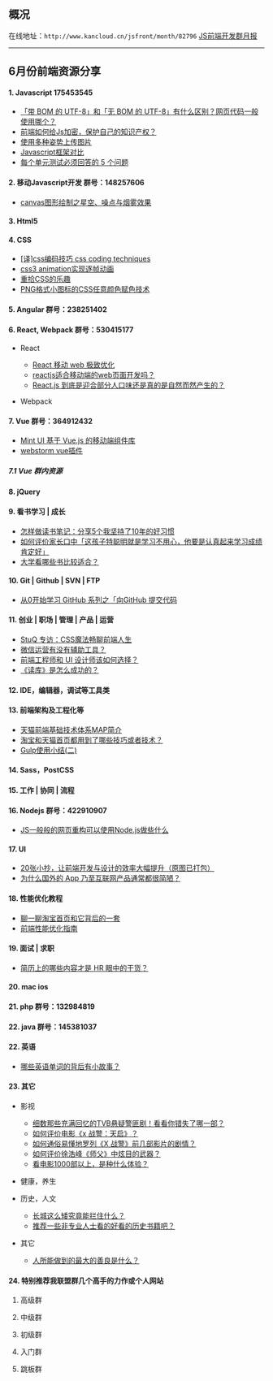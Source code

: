 ## 概况

在线地址：`http://www.kancloud.cn/jsfront/month/82796` [JS前端开发群月报](http://www.kancloud.cn/jsfront/month/82796)

---

## 6月份前端资源分享
#### 1. Javascript 175453545
- [「带 BOM 的 UTF-8」和「无 BOM 的 UTF-8」有什么区别？网页代码一般使用哪个？](https://www.zhihu.com/question/20167122)
- [前端如何给Js加密，保护自己的知识产权？](https://www.zhihu.com/question/47047191)
- [使用多种姿势上传图片](http://mp.weixin.qq.com/s?__biz=MzI2NzExNTczMw==&mid=2653284851&idx=1&sn=9967ae75e786890d438ebbd152c0fcd5&scene=2&srcid=0530nZf2S6OdxB7w0B0188QE&from=timeline&isappinstalled=0#wechat_redirect)
- [Javascript框架对比](http://jeffcarp.github.io/frontend-hyperpolyglot/)
- [每个单元测试必须回答的 5 个问题](http://www.zcfy.cc/article/423)

#### 2. 移动Javascript开发 群号：148257606
- [canvas图形绘制之星空、噪点与烟雾效果](http://www.zhangxinxu.com/wordpress/2016/06/canvas-star-noise-smoke/)

#### 3. Html5

#### 4. CSS
- [[译]css编码技巧 css coding techniques](https://wangmx.github.io/2016/05/29/css-coding-techniques/)
- [css3 animation实现逐帧动画](http://www.cnblogs.com/Fengzp/p/5548493.html)
- [重拾CSS的乐趣](http://www.imooc.com/learn/588)
- [PNG格式小图标的CSS任意颜色赋色技术](http://www.zhangxinxu.com/wordpress/2016/06/png-icon-change-color-by-css/)

#### 5. Angular 群号：238251402

#### 6. React, Webpack 群号：530415177
- React
    
    - [React 移动 web 极致优化](https://segmentfault.com/a/1190000005599249)
    - [reactjs适合移动端的web页面开发吗？](https://www.zhihu.com/question/33683359)
    - [React.js 到底是迎合部分人口味还是真的是自然而然产生的？](https://www.zhihu.com/question/35935368)


- Webpack


#### 7. Vue 群号：364912432
- [Mint UI 基于 Vue.js 的移动端组件库](http://mint-ui.github.io/)
- [webstorm vue插件](https://plugins.jetbrains.com/plugin/8057?pr=webStorm)

##### 7.1 Vue 群内资源


#### 8. jQuery

#### 9. 看书学习 | 成长
- [怎样做读书笔记：分享5个我坚持了10年的好习惯](http://weibo.com/2309846073/DxBBdgsNP?type=comment#_rnd1464748879539)
- [如何评价家长口中「这孩子特聪明就是学习不用心，他要是认真起来学习成绩肯定好」](https://www.zhihu.com/question/39979978)
- [大学看哪些书比较适合？](https://www.zhihu.com/question/46726145)

#### 10. Git | Github | SVN | FTP
- [从0开始学习 GitHub 系列之「向GitHub 提交代码](http://mp.weixin.qq.com/s?__biz=MzA4NTQwNDcyMA==&mid=2650661821&idx=1&sn=c6116ed82bff2d083bb152fbd8cbc38d#rd)

#### 11. 创业 | 职场 | 管理 | 产品 | 运营
- [StuQ 专访：CSS魔法畅聊前端人生](https://github.com/cssmagic/blog/issues/60)
- [微信运营有没有辅助工具？](https://www.zhihu.com/question/20981010)
- [前端工程师和 UI 设计师该如何选择？](https://www.zhihu.com/question/21630068)
- [《读库》是怎么成功的？](https://www.zhihu.com/question/20489491)


#### 12. IDE，编辑器，调试等工具类

#### 13. 前端架构及工程化等
- [天猫前端基础技术体系MAP简介](https://zhuanlan.zhihu.com/p/21271376)
- [淘宝和天猫首页都用到了哪些技巧或者技术？](https://www.zhihu.com/question/46149490)
- [Gulp使用小结(二)](http://www.fefork.com/gulp_2/)

#### 14. Sass，PostCSS

#### 15. 工作 | 协同 | 流程

#### 16. Nodejs 群号：422910907
- [JS一般般的网页重构可以使用Node.js做些什么](http://www.zhangxinxu.com/wordpress/2016/06/csser-how-to-use-nodejs/)

#### 17. UI
- [20张小抄，让前端开发与设计的效率大幅提升（原图已打包）](http://www.uisdc.com/shortcut-list-improve-development-efficiency)
- [为什么国外的 App 乃至互联网产品通常都很简陋？](https://www.zhihu.com/question/46981059)

#### 18. 性能优化教程
- [聊一聊淘宝首页和它背后的一套](http://www.barretlee.com/blog/2016/06/02/thing-about-taobao-homepage/)
- [前端性能优化指南](https://segmentfault.com/a/1190000003646305)

#### 19. 面试 | 求职
- [简历上的哪些内容才是 HR 眼中的干货？](https://www.zhihu.com/question/39722495)

#### 20. mac ios

#### 21. php 群号：132984819

#### 22. java 群号：145381037

#### 22. 英语
- [哪些英语单词的背后有小故事？](https://www.zhihu.com/question/37874527)

#### 23. 其它
- 影视

    - [细数那些充满回忆的TVB悬疑警匪剧！看看你错失了哪一部？](http://photo.weibo.com/5888120096/wbphotos/large/mid/3981240656554628/pid/006qtX0Ygw1f4enb9to73j30c8bs2hdu)
    - [如何评价电影《x 战警：天启》？](https://www.zhihu.com/question/42743135)
    - [如何通俗易懂地罗列《X 战警》前几部影片的剧情？](https://www.zhihu.com/question/23940039)
    - [如何评价徐浩峰《师父》中炫目的武器？](https://www.zhihu.com/question/38140764)
    - [看电影1000部以上，是种什么体验？](https://www.zhihu.com/question/41348958)

- 健康，养生


- 历史，人文

    - [长城这么矮究竟能拦住什么？](https://www.zhihu.com/question/25528331)
    - [推荐一些非专业人士看的好看的历史书籍吧？](https://www.zhihu.com/question/20909150)

- 其它

    - [人所能做到的最大的善良是什么？](https://www.zhihu.com/question/33947484)


#### 24. 特别推荐我联盟群几个高手的力作或个人网站

1. 高级群


2. 中级群


3. 初级群


4. 入门群

5. 跳板群

